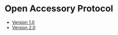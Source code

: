 # Open Accessory Protocol

* [Version 1.0](https://source.android.com/accessories/aoa.html)
* [Version 2.0](https://source.android.com/accessories/aoa2.html)


